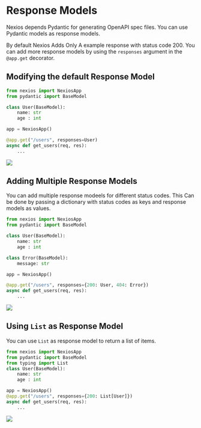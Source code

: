 # Response Models

Nexios depends Pydantic for generating OpenAPI spec files. You can use Pydantic models as response models.

By default Nexios Adds Only A  example response with status code 200. You can add more response models by using the `responses` argument in the `@app.get` decorator.

## Modifying the default Response Model

```python
from nexios import NexiosApp
from pydantic import BaseModel

class User(BaseModel):
    name: str
    age : int

app = NexiosApp()

@app.get("/users", responses=User)
async def get_users(req, res):
    ...
```

<img src="./response.png">

## Adding Multiple Response Models

You can add multiple response modeels for different status codes.
This Can be done by passing a dictionary with status codes as keys and response models as values.
```python
from nexios import NexiosApp
from pydantic import BaseModel

class User(BaseModel):
    name: str
    age : int

class Error(BaseModel):
    message: str

app = NexiosApp()

@app.get("/users", responses={200: User, 404: Error})
async def get_users(req, res):
    ...
```
<img src="./multi-response.png">

## Using `List` as Response Model

You can use `List` as response model to return a list of items.

```python
from nexios import NexiosApp
from pydantic import BaseModel
from typing import List
class User(BaseModel):
    name: str
    age : int

app = NexiosApp()
@app.get("/users", responses={200: List[User]})
async def get_users(req, res):
    ...
``` 

<img src="./response-list.png">